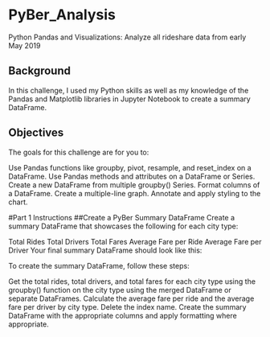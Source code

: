 # PyBer_Analysis
Python Pandas and Visualizations: Analyze all rideshare data from early May 2019
## Background

In this challenge, I used my Python skills as well as my knowledge of the Pandas and Matplotlib libraries in Jupyter Notebook to create a summary DataFrame.

## Objectives 
The goals for this challenge are for you to:

Use Pandas functions like groupby, pivot, resample, and reset_index on a DataFrame.
Use Pandas methods and attributes on a DataFrame or Series.
Create a new DataFrame from multiple groupby() Series.
Format columns of a DataFrame.
Create a multiple-line graph.
Annotate and apply styling to the chart.

#Part 1 Instructions
##Create a PyBer Summary DataFrame
Create a summary DataFrame that showcases the following for each city type:

Total Rides
Total Drivers
Total Fares
Average Fare per Ride
Average Fare per Driver
Your final summary DataFrame should look like this:

To create the summary DataFrame, follow these steps:

Get the total rides, total drivers, and total fares for each city type using the groupby() function on the city type using the merged DataFrame or separate DataFrames.
Calculate the average fare per ride and the average fare per driver by city type.
Delete the index name.
Create the summary DataFrame with the appropriate columns and apply formatting where appropriate.

